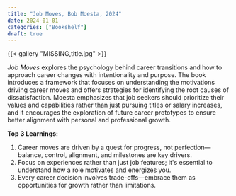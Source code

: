 ```yaml
---
title: "Job Moves, Bob Moesta, 2024"
date: 2024-01-01
categories: ["Bookshelf"]
draft: true
---
```


{{< gallery "MISSING,title.jpg" >}}

_Job Moves_ explores the psychology behind career transitions and how to approach career changes with intentionality and purpose. The book introduces a framework that focuses on understanding the motivations driving career moves and offers strategies for identifying the root causes of dissatisfaction. Moesta emphasizes that job seekers should prioritize their values and capabilities rather than just pursuing titles or salary increases, and it encourages the exploration of future career prototypes to ensure better alignment with personal and professional growth.

**Top 3 Learnings:**

1. Career moves are driven by a quest for progress, not perfection—balance, control, alignment, and milestones are key drivers.
2. Focus on experiences rather than just job features; it's essential to understand how a role motivates and energizes you.
3. Every career decision involves trade-offs—embrace them as opportunities for growth rather than limitations.
